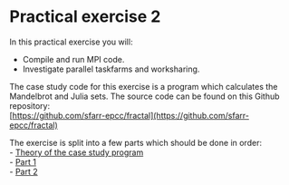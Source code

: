# Practical exercise 2

In this practical exercise you will:

-  Compile and run MPI code.
-  Investigate parallel taskfarms and worksharing.

The case study code for this exercise is a program which calculates the Mandelbrot and Julia sets. The source code can be found on this Github repository:  
[https://github.com/sfarr-epcc/fractal](https://github.com/sfarr-epcc/fractal)

The exercise is split into a few parts which should be done in order:  
    - [Theory of the case study program](./theory.md)  
    - [Part 1](./part1.md)  
    - [Part 2](./part2.md)




